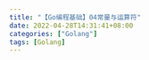 ```yaml
---
title: "【Go编程基础】04常量与运算符"
date: 2022-04-28T14:31:41+08:00
categories: ["Golang"]
tags: [Golang]
---
```

